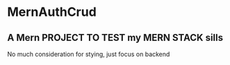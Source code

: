 # MernAuthCrud

## A Mern PROJECT TO TEST my MERN STACK sills

No much consideration for stying, just focus on backend
